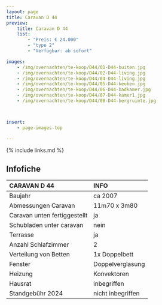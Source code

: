 ```yaml
---
layout: page
title: Caravan D 44
preview:
    title: Caravan D 44
    list:
        - "Preis: € 24.000"
        - "type 2"
        - "Verfügbar: ab sofort"

images:
    - /img/overnachten/te-koop/D44/01-D44-buiten.jpg
    - /img/overnachten/te-koop/D44/02-D44-living.jpg
    - /img/overnachten/te-koop/D44/04-D44-living.jpg
    - /img/overnachten/te-koop/D44/05-D44-keuken.jpg
    - /img/overnachten/te-koop/D44/06-D44-badkamer.jpg
    - /img/overnachten/te-koop/D44/07-D44-kamer1.jpg
    - /img/overnachten/te-koop/D44/08-D44-bergruimte.jpg



insert:
    - page-images-top

---
```


{% include links.md %}

## Infofiche

CARAVAN D 44                | INFO        |
:---------------------------|:------------|
Baujahr                     |ca 2007
Abmessungen Caravan         |11m70 x 3m80
Caravan unten fertiggestellt|ja
Schubladen unter caravan    |nein
Terrasse                    |ja
Anzahl Schlafzimmer         |2
Verteilung von Betten       |1x Doppelbett
Fenster                     |Doppelverglasung
Heizung                     |Konvektoren
Hausrat                     |inbegriffen
Standgebühr 2024            |nicht inbegriffen
